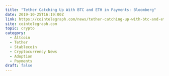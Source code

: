 ```yaml
---
title: "Tether Catching Up With BTC and ETH in Payments: Bloomberg"
date: 2019-10-25T16:19:00Z
link: https://cointelegraph.com/news/tether-catching-up-with-btc-and-eth-bloomberg?utm_medium=RSS&utm_source=hune
site: cointelegraph.com
topic: crypto
category:
  - Altcoin
  - Tether
  - Stablecoin
  - Cryptocurrency News
  - Adoption
  - Payments
draft: false
---
```

